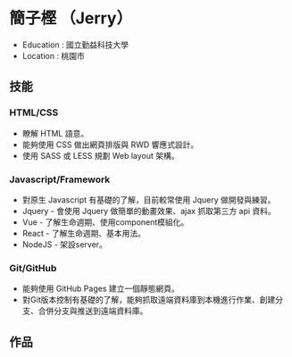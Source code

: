 # 簡子樫 （Jerry）

* Education : 國立勤益科技大學
* Location : 桃園市

## 技能

### HTML/CSS

* 瞭解 HTML 語意。
* 能夠使用 CSS 做出網頁排版與 RWD 響應式設計。
* 使用 SASS 或 LESS 規劃 Web layout 架構。
 
### Javascript/Framework

* 對原生 Javascript 有基礎的了解，目前較常使用 Jquery 做開發與練習。
* Jquery - 會使用 Jquery 做簡單的動畫效果、ajax 抓取第三方 api 資料。
* Vue - 了解生命週期、使用component模組化。
* React - 了解生命週期、基本用法。
* NodeJS - 架設server。

### Git/GitHub

* 能夠使用 GitHub Pages 建立一個靜態網頁。
* 對Git版本控制有基礎的了解，能夠抓取遠端資料庫到本機進行作業、創建分支、合併分支與推送到遠端資料庫。

## 作品

